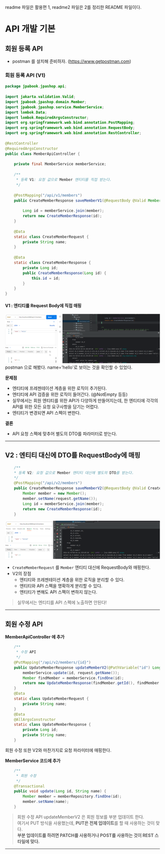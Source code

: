 readme 파일은 활용편 1, readme2 파일은 2를 정리한 README 파일이다.

# API 개발 기본

## 회원 등록 API
- postman 를 설치해 준비하자. (https://www.getpostman.com)

### 회원 등록 API (V1)
```java
package jpabook.jpashop.api;

import jakarta.validation.Valid;
import jpabook.jpashop.domain.Member;
import jpabook.jpashop.service.MemberService;
import lombok.Data;
import lombok.RequiredArgsConstructor;
import org.springframework.web.bind.annotation.PostMapping;
import org.springframework.web.bind.annotation.RequestBody;
import org.springframework.web.bind.annotation.RestController;

@RestController
@RequiredArgsConstructor
public class MemberApiController {
    
    private final MemberService memberService;
    
    /**
     * 등록 V1: 요청 값으로 Member 엔티티를 직접 받는다.
     */

    @PostMapping("/api/v1/members")
    public CreateMemberResponse saveMemberV1(@RequestBody @Valid Member member) {

        Long id = memberService.join(member);
        return new CreateMemberResponse(id);
    }

    @Data
    static class CreateMemberRequest {
        private String name;
    }

    @Data
    static class CreateMemberResponse {
        private Long id;
        public CreateMemberResponse(Long id) {
            this.id = id;
        }
    }
}
```

#### V1 : 엔티티를 Request Body에 직접 매핑
![img.png](image/section1/img.png)
postman 으로 해봤다. name='hello'로 보이는 것을 확인할 수 있었다.

**문제점**
- 엔티티에 프레젠테이션 계층을 위한 로직이 추가된다.
- 엔티티에 API 검증을 위한 로직이 들어간다. (@NotEmpty 등등)
- 실무에서는 회원 엔티티를 위한 API가 다양하게 만들어지는데, 한 엔티티에 각각의 API를 위한 모든 요청 요구사항을 담기는 어렵다.
- 엔티티가 변경되면 API 스펙이 변한다.

**결론**
- API 요청 스펙에 맞추어 별도의 DTO를 파라미터로 받는다.

---
## V2 : 엔티티 대신에 DTO를 RequestBody에 매핑
```java
    /**
    * 등록 V2: 요청 값으로 Member 엔티티 대신에 별도의 DTO를 받는다.
    */
    @PostMapping("/api/v2/members")
    public CreateMemberResponse saveMemberV2(@RequestBody @Valid CreateMemberRequest request) {
        Member member = new Member();
        member.setName(request.getName());
        Long id = memberService.join(member);
        return new CreateMemberResponse(id);
    }
```

![img_1.png](image/section1/img_1.png)

- `CreateMemberRequest` 를 `Member` 엔티티 대신에 RequestBody와 매핑한다.
- V2의 장점
  - 엔티티와 프레젠테이션 계층을 위한 로직을 분리할 수 있다.
  - 엔티티와 API 스펙을 명확하게 분리할 수 있다.
  - 엔티티가 변해도 API 스펙이 변하지 않는다.

> 실무에서는 엔티티를 API 스펙에 노출하면 안된다!

---
## 회원 수정 API
**MemberApiController 에 추가**
```java
    /**
     * 수정 API
     */
    @PutMapping("/api/v2/members/{id}")
    public UpdateMemberResponse updateMemberV2(@PathVariable("id") Long id, @RequestBody @Valid UpdateMemberRequest request) {
        memberService.update(id, request.getName());
        Member findMember = memberService.findOne(id);
        return new UpdateMemberResponse(findMember.getId(), findMember.getName());
    }
    @Data
    static class UpdateMemberRequest {
        private String name;
    }
    @Data
    @AllArgsConstructor
    static class UpdateMemberResponse {
        private Long id;
        private String name;
    }
```

회원 수정 또한 V2와 마찬가지로 요청 파라미터에 매핑한다.

**MemberService 코드에 추가**
```java
    /**
     * 회원 수정
     */
    @Transactional
    public void update(Long id, String name) {
        Member member = memberRepository.findOne(id);
        member.setName(name);
    }
```

> 회원 수정 API updateMemberV2 은 회원 정보를 부분 업데이트 한다.  
> 여기서 PUT 방식을 사용했는데, **PUT은 전체 업데이트**를 할 때 사용하는 것이 맞다.  
> **부분 업데이트를 하려면 PATCH를 사용하거나 POST를 사용하는 것이 REST 스타일에 맞다.**

---